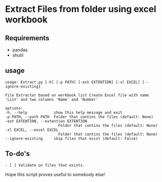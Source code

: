 # Extract Files from folder using excel workbook
## Requirements
- pandas 
- shutil

## usage
    usage: Extract.py [-h] [-p PATH] [-ext EXTENTION] [-xl EXCEL] [--ignore-existing]

    File Extractor based on workbook list Create Excel file with name 'List' and two columns 'Name' and 'Number'

    options:
    -h, --help            show this help message and exit
    -p PATH, --path PATH  Folder that contins the files (default: None)
    -ext EXTENTION, --extention EXTENTION
                            Folder that contins the files (default: None)
    -xl EXCEL, --excel EXCEL
                            Folder that contins the files (default: None)
    --ignore-existing     skip files that exist (default: False)

## To-do's
    - [ ] Validate on files that exists.
Hope this script proves useful to somebody else!